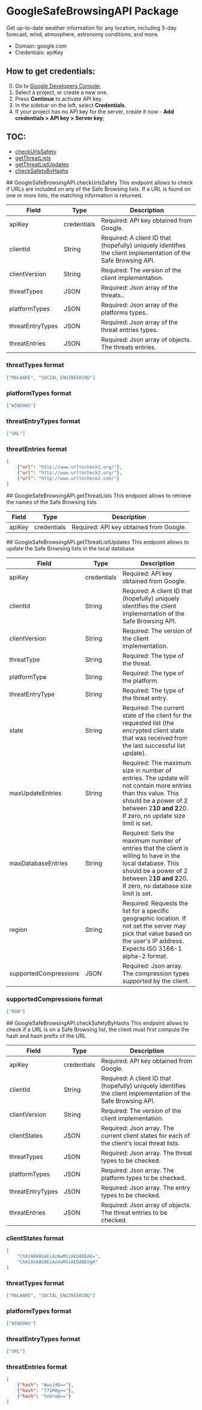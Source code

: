 # GoogleSafeBrowsingAPI Package
Get up-to-date weather information for any location, including 5-day forecast, wind, atmosphere, astronomy conditions, and more.
* Domain: google.com
* Credentials: apiKey

## How to get credentials: 
0. Go to [Google Developers Console](https://console.developers.google.com/?authuser=1);
1. Select a project, or create a new one.
2. Press **Continue** to activate API key.
3. In the sidebar on the left, select **Credentials**.
4. If your project has no API key for the server, create it now - **Add credentials > API key > Server key**;

## TOC: 
* [checkUrlsSafety](#checkUrlsSafety)
* [getThreatLists](#getThreatLists)
* [getThreatListUpdates](#getThreatListUpdates)
* [checkSafetyByHashs](#checkSafetyByHashs)
 
<a name="checkUrlsSafety"/>
## GoogleSafeBrowsingAPI.checkUrlsSafety
This endpoint allows to check if URLs are included on any of the Safe Browsing lists. If a URL is found on one or more lists, the matching information is returned.

| Field           | Type       | Description
|-----------------|------------|----------
| apiKey          | credentials| Required: API key obtained from Google.
| clientId        | String     | Required: A client ID that (hopefully) uniquely identifies the client implementation of the Safe Browsing API.
| clientVersion   | String     | Required: The version of the client implementation.
| threatTypes     | JSON       | Required: Json array of the threats..
| platformTypes   | JSON       | Required: Json array of the platforms types..
| threatEntryTypes| JSON       | Required: Json array of the threat entries types.
| threatEntries   | JSON       | Required: Json array of objects. The threats entries.
### threatTypes format 
```json
["MALWARE", "SOCIAL_ENGINEERING"]
```
### platformTypes format 
```json
["WINDOWS"]
```
### threatEntryTypes format 
```json
["URL"]
```
### threatEntries format 
```json
[
    {"url": "http://www.urltocheck1.org/"},
    {"url": "http://www.urltocheck2.org/"},
    {"url": "http://www.urltocheck3.com/"}
]
```

<a name="getThreatLists"/>
## GoogleSafeBrowsingAPI.getThreatLists
This endpoint allows to retrieve the names of the Safe Browsing lists

| Field | Type       | Description
|-------|------------|----------
| apiKey| credentials| Required: API key obtained from Google.

<a name="getThreatListUpdates"/>
## GoogleSafeBrowsingAPI.getThreatListUpdates
This endpoint allows to update the Safe Browsing lists in the local database

| Field                | Type       | Description
|----------------------|------------|----------
| apiKey               | credentials| Required: API key obtained from Google.
| clientId             | String     | Required: A client ID that (hopefully) uniquely identifies the client implementation of the Safe Browsing API.
| clientVersion        | String     | Required: The version of the client implementation.
| threatType           | String     | Required: The type of the threat.
| platformType         | String     | Required: The type of the platform.
| threatEntryType      | String     | Required: The type of the threat entry.
| state                | String     | Required: The current state of the client for the requested list (the encrypted client state that was received from the last successful list update).
| maxUpdateEntries     | String     | Required: The maximum size in number of entries. The update will not contain more entries than this value. This should be a power of 2 between 2**10 and 2**20. If zero, no update size limit is set.
| maxDatabaseEntries   | String     | Required: Sets the maximum number of entries that the client is willing to have in the local database. This should be a power of 2 between 2**10 and 2**20. If zero, no database size limit is set.
| region               | String     | Required: Requests the list for a specific geographic location. If not set the server may pick that value based on the user's IP address. Expects ISO 3166-1 alpha-2 format.
| supportedCompressions| JSON       | Required: Json array. The compression types supported by the client.
### supportedCompressions format 
```json
["RAW"]
```

<a name="checkSafetyByHashs"/>
## GoogleSafeBrowsingAPI.checkSafetyByHashs
This endpoint allows to check if a URL is on a Safe Browsing list, the client must first compute the hash and hash prefix of the URL

| Field           | Type       | Description
|-----------------|------------|----------
| apiKey          | credentials| Required: API key obtained from Google.
| clientId        | String     | Required: A client ID that (hopefully) uniquely identifies the client implementation of the Safe Browsing API.
| clientVersion   | String     | Required: The version of the client implementation.
| clientStates    | JSON       | Required: Json array. The current client states for each of the client's local threat lists.
| threatTypes     | JSON       | Required: Json array. The threat types to be checked.
| platformTypes   | JSON       | Required: Json array. The platform types to be checked.
| threatEntryTypes| JSON       | Required: Json array. The entry types to be checked.
| threatEntries   | JSON       | Required: Json array of objects. The threat entries to be checked.
### clientStates format 
```json
[
    "ChAIARABGAEiAzAwMSiAEDABEAE=",
    "ChAIAhABGAEiAzAwMSiAEDABEOgH"
]
```
### threatTypes format 
```json
["MALWARE", "SOCIAL_ENGINEERING"]
```
### platformTypes format 
```json
["WINDOWS"]
```
### threatEntryTypes format 
```json
["URL"]
```
### threatEntries format 
```json
[
    {"hash": "WwuJdQ=="},
    {"hash": "771MOg=="},
    {"hash": "5eOrwQ=="}
]
```
